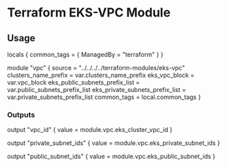 # Terraform EKS-VPC Module

## Usage
  locals {
    common_tags = {
      ManagedBy = "terraform"
    }
  }

  module "vpc" {
    source                          = "../../../../terraform-modules/eks-vpc"
    clusters_name_prefix            = var.clusters_name_prefix
    eks_vpc_block                   = var.vpc_block
    eks_public_subnets_prefix_list  = var.public_subnets_prefix_list
    eks_private_subnets_prefix_list = var.private_subnets_prefix_list
    common_tags                     = local.common_tags
  }

### Outputs

  output "vpc_id" {
    value = module.vpc.eks_cluster_vpc_id
  }

  output "private_subnet_ids" {
    value = module.vpc.eks_private_subnet_ids
  }

  output "public_subnet_ids" {
    value = module.vpc.eks_public_subnet_ids
  }

